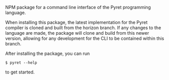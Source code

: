 NPM package for a command line interface of the Pyret programming language.

When installing this package, the latest implementation for the Pyret compiler is
cloned and built from the horizon branch. If any changes to the language
are made, the package will clone and build from this newer version, allowing for
any development for the CLI to be contained within this branch.

After installing the package, you can run

```
$ pyret --help
```

to get started.
